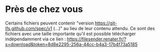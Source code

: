 # Près de chez vous

Certains fichiers peuvent contenir "version https://git-lfs.github.com/spec/v1 (...)" au lieu de leur contenu attendu. 
Ce sont des fichiers avec une taille importante qu'il est possible télécharger indépendamment via ce lien : <https://filesender.renater.fr/?s=download&token=8d8e2295-256a-44cc-b4a3-17b4f73a5185>
